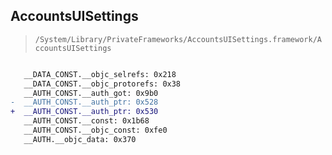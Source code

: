 ## AccountsUISettings

> `/System/Library/PrivateFrameworks/AccountsUISettings.framework/AccountsUISettings`

```diff

   __DATA_CONST.__objc_selrefs: 0x218
   __DATA_CONST.__objc_protorefs: 0x38
   __AUTH_CONST.__auth_got: 0x9b0
-  __AUTH_CONST.__auth_ptr: 0x528
+  __AUTH_CONST.__auth_ptr: 0x530
   __AUTH_CONST.__const: 0x1b68
   __AUTH_CONST.__objc_const: 0xfe0
   __AUTH.__objc_data: 0x370

```
